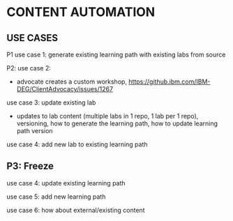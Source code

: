 # CONTENT AUTOMATION



## USE CASES

P1
use case 1: generate existing learning path with existing labs from source

P2:
use case 2:
- advocate creates a custom workshop, https://github.ibm.com/IBM-DEG/ClientAdvocacy/issues/1267

use case 3: update existing lab
- updates to lab content (multiple labs in 1 repo, 1 lab per 1 repo), versioning, how to generate the learning path, how to update learning path version

use case 4: add new lab to existing learning path

P3:
Freeze
-------
use case 4: update existing learning path

use case 5: add new learning path

use case 6: how about external/existing content